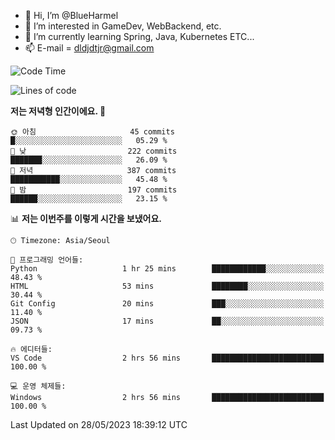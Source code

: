 - 👋 Hi, I’m @BlueHarmel
- 👀 I’m interested in GameDev, WebBackend, etc.
- 🌱 I’m currently learning Spring, Java, Kubernetes ETC...
- 📫 E-mail = dldjdtjr@gmail.com
  <!--START_SECTION:waka-->
![Code Time](http://img.shields.io/badge/Code%20Time-234%20hrs%208%20mins-blue)

![Lines of code](https://img.shields.io/badge/%EC%A0%80%EB%8A%94%20%EC%97%AC%ED%83%9C%EA%B9%8C%EC%A7%80%20-38.4%20million%20%EC%A4%84%EC%9D%98%20%EC%BD%94%EB%93%9C%EB%A5%BC%20%EC%9E%91%EC%84%B1%ED%96%88%EC%96%B4%EC%9A%94.-blue)

**저는 저녁형 인간이에요. 🦉** 

```text
🌞 아침                     45 commits          █░░░░░░░░░░░░░░░░░░░░░░░░   05.29 % 
🌆 낮　                     222 commits         ███████░░░░░░░░░░░░░░░░░░   26.09 % 
🌃 저녁                     387 commits         ███████████░░░░░░░░░░░░░░   45.48 % 
🌙 밤　                     197 commits         ██████░░░░░░░░░░░░░░░░░░░   23.15 % 
```


📊 **저는 이번주를 이렇게 시간을 보냈어요.** 

```text
🕑︎ Timezone: Asia/Seoul

💬 프로그래밍 언어들: 
Python                   1 hr 25 mins        ████████████░░░░░░░░░░░░░   48.43 % 
HTML                     53 mins             ████████░░░░░░░░░░░░░░░░░   30.44 % 
Git Config               20 mins             ███░░░░░░░░░░░░░░░░░░░░░░   11.40 % 
JSON                     17 mins             ██░░░░░░░░░░░░░░░░░░░░░░░   09.73 % 

🔥 에디터들: 
VS Code                  2 hrs 56 mins       █████████████████████████   100.00 % 

💻 운영 체제들: 
Windows                  2 hrs 56 mins       █████████████████████████   100.00 % 
```


 Last Updated on 28/05/2023 18:39:12 UTC
<!--END_SECTION:waka-->
<!---
BlueHarmel/BlueHarmel is a ✨ special ✨ repository because its `README.md` (this file) appears on your GitHub profile.
You can click the Preview link to take a look at your changes.
--->

